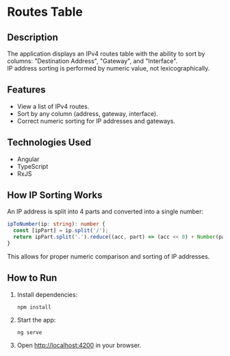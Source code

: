 # Routes Table

## Description

The application displays an IPv4 routes table with the ability to sort by columns: "Destination Address", "Gateway", and "Interface".  
IP address sorting is performed by numeric value, not lexicographically.

## Features

- View a list of IPv4 routes.
- Sort by any column (address, gateway, interface).
- Correct numeric sorting for IP addresses and gateways.

## Technologies Used

- Angular
- TypeScript
- RxJS 

## How IP Sorting Works

An IP address is split into 4 parts and converted into a single number:
```typescript
ipToNumber(ip: string): number {
  const [ipPart] = ip.split('/');
  return ipPart.split('.').reduce((acc, part) => (acc << 8) + Number(part), 0);
}
```
This allows for proper numeric comparison and sorting of IP addresses.

## How to Run

1. Install dependencies:
   ```
   npm install
   ```
2. Start the app:
   ```
   ng serve
   ```
3. Open [http://localhost:4200](http://localhost:4200) in your browser.
